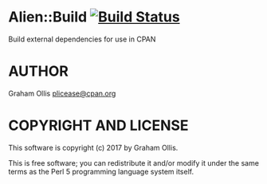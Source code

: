 # Alien::Build [![Build Status](https://secure.travis-ci.org/plicease/Alien-Build.png)](http://travis-ci.org/plicease/Alien-Build)

Build external dependencies for use in CPAN

# AUTHOR

Graham Ollis <plicease@cpan.org>

# COPYRIGHT AND LICENSE

This software is copyright (c) 2017 by Graham Ollis.

This is free software; you can redistribute it and/or modify it under
the same terms as the Perl 5 programming language system itself.
